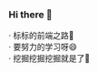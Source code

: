 ### Hi there 👋

<!--
**Wcb-2000/Wcb-2000** is a ✨ _special_ ✨ repository because its `README.md` (this file) appears on your GitHub profile.

Here are some ideas to get you started:

- 🔭 I’m currently working on ...
- 🌱 I’m currently learning ...
- 👯 I’m looking to collaborate on ...
- 🤔 I’m looking for help with ...
- 💬 Ask me about ...
- 📫 How to reach me: ...
- 😄 Pronouns: ...
- ⚡ Fun fact: ...
-->
· 标标的前端之路🌱<br>
· 要努力的学习呀😄<br>
· 挖掘挖掘挖掘就是了🔭
